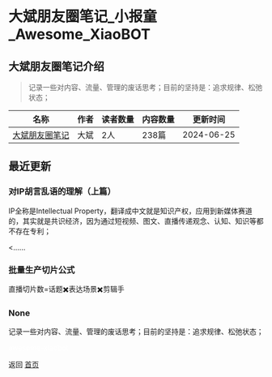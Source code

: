 # 大斌朋友圈笔记_小报童_Awesome_XiaoBOT

## 大斌朋友圈笔记介绍
> 记录一些对内容、流量、管理的废话思考；目前的坚持是：追求规律、松弛状态；  
  


|名称|作者|读者数量|内容数量|更新时间|
|---|---|---|---|---|
|[大斌朋友圈笔记](https://xiaobot.net/p/DB1629?refer=0b133df9-27dc-423b-8101-639049001c13)|大斌|2人|238篇|2024-06-25|

## 最近更新
### 对IP胡言乱语的理解（上篇）

IP全称是Intellectual
Property，翻译成中文就是知识产权，应用到新媒体赛道的，其实就是共识经济，因为通过短视频、图文、直播传递观念、认知、知识等都不存在专利；

<......

### 批量生产切片公式

直播切片数=话题✖️表达场景✖️剪辑手

### None

记录一些对内容、流量、管理的废话思考；目前的坚持是：追求规律、松弛状态；


<a href="https://github.com/Reno9527/awesome-xiaobot" style="color: white; text-decoration: none;">awesome-xiaobot</a>

返回 [首页](../README.md)
